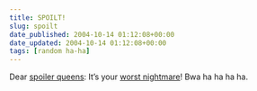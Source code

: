 ```yaml
---
title: SPOILT!
slug: spoilt
date_published: 2004-10-14 01:12:08+00:00
date_updated: 2004-10-14 01:12:08+00:00
tags: [random ha-ha]
---
```

Dear [spoiler queens](/2003/12/29/spoilers_ahead_): It’s your [worst nightmare](http://portland.typepad.com/scott/2004/09/spoilers.html)! Bwa ha ha ha ha.
